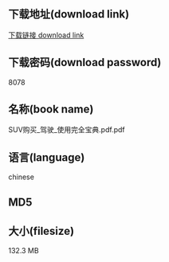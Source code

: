 ## 下载地址(download link)
[下载链接 download link](https://tutu365.netlify.app/?s=SUV%E8%B4%AD%E4%B9%B0_%E9%A9%BE%E9%A9%B6_%E4%BD%BF%E7%94%A8%E5%AE%8C%E5%85%A8%E5%AE%9D%E5%85%B8.pdf)

## 下载密码(download password)
8078

## 名称(book name)
SUV购买_驾驶_使用完全宝典.pdf.pdf

## 语言(language)
chinese

## MD5


## 大小(filesize)
132.3 MB
